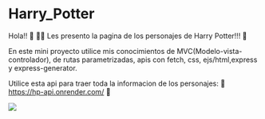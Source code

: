 # Harry_Potter
Hola!! :wave:
	:mage_woman: Les presento la pagina de los personajes de Harry Potter!!! :mage: 

En este mini proyecto utilice mis conocimientos de MVC(Modelo-vista-controlador), de rutas parametrizadas, apis con fetch, css, ejs/html,express y express-generator.

Utilice esta api para traer toda la informacion de los personajes:
:star_struck: https://hp-api.onrender.com/ :star_struck:

![](HarryPotterWeb.gif)
